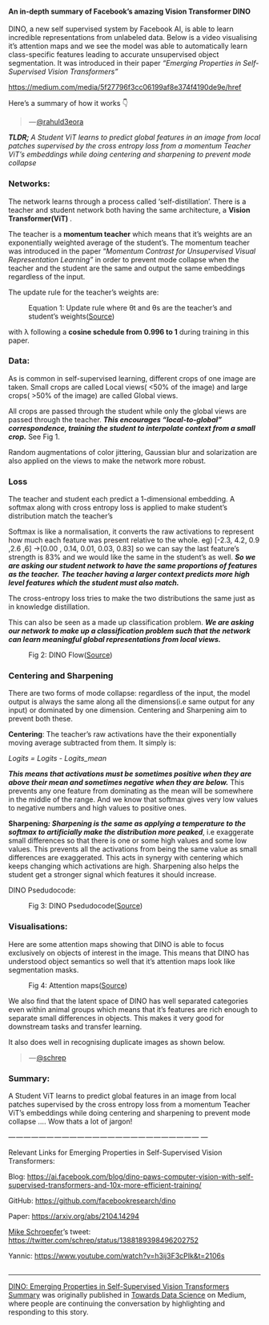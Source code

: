 <h4>An in-depth summary of Facebook’s amazing Vision Transformer DINO</h4> 

<p>DINO, a new self supervised system by Facebook AI, is able to learn incredible representations from unlabeled data. Below is a video visualising 
it’s attention maps and we see the model was able to automatically learn class-specific features leading to accurate unsupervised object segmentation. 
It was introduced in their paper <em>“Emerging Properties in Self-Supervised Vision Transformers”</em></p> 

<a href="https://medium.com/media/5f27796f3cc06199af8e374f4190de9e/href">https://medium.com/media/5f27796f3cc06199af8e374f4190de9e/href</a>

<p>Here’s a summary of how it works 👇</p> <blockquote class="twitter-tweet" data-conversation="none" data-align="center" data-dnt="true">
<p> — <a href="https://twitter.com/rahuld3eora/status/1394728088429240321">@rahuld3eora</a></p></blockquote> <p><strong><em>TLDR; 
</em></strong><em>A Student ViT learns to predict global features in an image from local patches supervised by the cross entropy loss from a momentum 
Teacher ViT’s embeddings while doing centering and sharpening to prevent mode collapse</em></p> <h3><strong>Networks:</strong></h3> <p>The network learns 
through a process called ‘self-distillation’. There is a teacher and student network both having the same architecture, a <strong>Vision Transformer(ViT)
</strong>.</p> <p>The teacher is a <strong>momentum teacher</strong> which means that it’s weights are an exponentially weighted average of the student’s. 
  The momentum teacher was introduced in the paper “<em>Momentum Contrast for Unsupervised Visual Representation Learning”</em> in order to prevent mode collapse when the teacher and the student are the same and output the same embeddings regardless of the input.</p> <p>The update rule for the teacher’s weights are:</p> <figure><img alt="" src="https://cdn-images-1.medium.com/max/512/1*UnDm6ZOQVhQzzgSuf2CR4w.png"><figcaption>Equation 1: Update rule where θt and θs are the teacher’s and student’s weights(<a href="https://arxiv.org/abs/2104.14294">Source</a>)</figcaption></figure><p>with λ following a <strong>cosine schedule from 0.996 to 1</strong> during training in this paper.</p> <h3>Data:</h3> <p>As is common in self-supervised learning, different crops of one image are taken. Small crops are called Local views( <50% of the image) and large crops( >50% of the image) are called Global views.</p> <p>All crops are passed through the student while only the global views are passed through the teacher. <strong><em>This encourages “local-to-global” correspondence, training the student to interpolate context from a small crop.</em></strong> See Fig 1.</p> <p>Random augmentations of color jittering, Gaussian blur and solarization are also applied on the views to make the network more robust.</p> <h3>Loss</h3> <p>The teacher and student each predict a 1-dimensional embedding. A softmax along with cross entropy loss is applied to make student’s distribution match the teacher’s</p> <p>Softmax is like a normalisation, it converts the raw activations to represent how much each feature was present relative to the whole. eg) [-2.3, 4.2, 0.9 ,2.6 ,6] ->[0.00 , 0.14, 0.01, 0.03, 0.83] so we can say the last feature’s strength is 83% and we would like the same in the student’s as well. <strong><em>So we are asking our student network to have the same proportions of features as the teacher.</em></strong> <strong><em>The teacher having a larger context predicts more high level features which the student must also match.</em></strong></p> <p>The cross-entropy loss tries to make the two distributions the same just as in knowledge distillation.</p> <p>This can also be seen as a made up classification problem. <strong><em>We are asking our network to make up a classification problem such that the network can learn meaningful global representations from local views.</em></strong></p> <figure><img alt="" src="https://cdn-images-1.medium.com/max/632/1*C1_JK8uZIg_zCapv9d0ITA.png"><figcaption>Fig 2: DINO Flow(<a href="https://arxiv.org/abs/2104.14294">Source</a>)</figcaption></figure><h3>Centering and Sharpening</h3> <p>There are two forms of mode collapse: regardless of the input, the model output is always the same along all the dimensions(i.e same output for any input) or dominated by one dimension. Centering and Sharpening aim to prevent both these.</p> <p><strong>Centering</strong>: The teacher’s raw activations have the their exponentially moving average subtracted from them. It simply is:</p> <p><em>Logits = Logits - Logits_mean</em></p> <p><strong><em>This means that activations must be sometimes positive when they are above their mean and sometimes negative when they are below.</em></strong> This prevents any one feature from dominating as the mean will be somewhere in the middle of the range. And we know that softmax gives very low values to negative numbers and high values to positive ones.</p> <p><strong>Sharpening<em>: Sharpening is the same as applying a temperature to the softmax to artificially make the distribution more peaked</em></strong>, i.e exaggerate small differences so that there is one or some high values and some low values. This prevents all the activations from being the same value as small differences are exaggerated. This acts in synergy with centering which keeps changing which activations are high. Sharpening also helps the student get a stronger signal which features it should increase.</p> <p>DINO Psedudocode:</p> <figure><img alt="" src="https://cdn-images-1.medium.com/max/948/1*kUkf2ilf5KySJsdX9RcWQg.png"><figcaption>Fig 3: DINO Psedudocode(<a href="https://arxiv.org/abs/2104.14294">Source</a>)</figcaption></figure><h3>Visualisations:</h3> <p>Here are some attention maps showing that DINO is able to focus exclusively on objects of interest in the image. This means that DINO has understood object semantics so well that it’s attention maps look like segmentation masks.</p> <figure><img alt="" src="https://cdn-images-1.medium.com/max/1024/1*PWhJqJFo5DIDYTuXLsUySg.png"><figcaption>Fig 4: Attention maps(<a href="https://arxiv.org/abs/2104.14294">Source</a>)</figcaption></figure><p>We also find that the latent space of DINO has well separated categories even within animal groups which means that it’s features are rich enough to separate small differences in objects. This makes it very good for downstream tasks and transfer learning.</p> <p>It also does well in recognising duplicate images as shown below.</p> <blockquote class="twitter-tweet" data-conversation="none" data-align="center" data-dnt="true"><p> — <a href="https://twitter.com/schrep/status/1388189687953584128">@schrep</a></p></blockquote> <h3>Summary:</h3> <p>A Student ViT learns to predict global features in an image from local patches supervised by the cross entropy loss from a momentum Teacher ViT’s embeddings while doing centering and sharpening to prevent mode collapse …. Wow thats a lot of jargon!</p> <p>— — — — — — — — — — — — — — — — — — — — — — — — — —</p> <p>Relevant Links for Emerging Properties in Self-Supervised Vision Transformers:</p> <p>Blog: <a href="https://ai.facebook.com/blog/dino-paws-computer-vision-with-self-supervised-transformers-and-10x-more-efficient-training/">https://ai.facebook.com/blog/dino-paws-computer-vision-with-self-supervised-transformers-and-10x-more-efficient-training/</a></p> <p>GitHub: <a href="https://github.com/facebookresearch/dino">https://github.com/facebookresearch/dino</a></p> <p>Paper: <a href="https://arxiv.org/abs/2104.14294">https://arxiv.org/abs/2104.14294</a></p> <p><a href="https://twitter.com/schrep">Mike Schroepfer</a>’s tweet: <a href="https://twitter.com/schrep/status/1388189398496202752">https://twitter.com/schrep/status/1388189398496202752</a></p> <p>Yannic: <a href="https://www.youtube.com/watch?v=h3ij3F3cPIk&t=2106s">https://www.youtube.com/watch?v=h3ij3F3cPIk&t=2106s</a></p> <img src="https://medium.com/_/stat?event=post.clientViewed&referrerSource=full_rss&postId=ab91df82cc3c" width="1" height="1" alt=""><hr> <p><a href="https://towardsdatascience.com/dino-emerging-properties-in-self-supervised-vision-transformers-summary-ab91df82cc3c">DINO: Emerging Properties in Self-Supervised Vision Transformers Summary</a> was originally published in <a href="https://towardsdatascience.com/">Towards Data Science</a> on Medium, where people are continuing the conversation by highlighting and responding to this story.</p>
